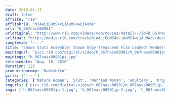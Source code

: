 ```yaml
---
date: 2019-01-13
draft: false
affsite: "r18"
afflinkr18: "NjA4LjEuMS4xLjAuMC4wLjAuMA"
url: "h_067nass00901"
urloriginal: "http://www.r18.com/videos/vod/movies/detail/-/id=h_067nass00901"
urlfinal: "http://media.r18.com/track/NjA4LjEuMS4xLjAuMC4wLjAuMA/videos/vod/movies/detail/-/id=h_067nass00901"
samplevid: "----"
title: "Showa Sluts Assemble! Showa Orgy Treasured Film Leaked! Members Only Adult Orgy! 18 Slutty Mature Housewives 34 People Total"
mainimgurl: "pics.r18.com/digital/video/h_067nass00901/h_067nass00901ps.jpg"
mainimgs: "h_067nass00901ps.jpg"
releasedate: "Aug. 10, 2018"
duration: 129
productioncomp: "Nadeshiko"
girls: ['----']
categories: ['Mature Woman', 'Slut', 'Married Woman', 'Adultery', 'Orgy', 'Amateur', 'Cheating Wife']
imgurls: ['pics.r18.com/digital/video/h_067nass00901/h_067nass00901jp-1.jpg', 'pics.r18.com/digital/video/h_067nass00901/h_067nass00901jp-2.jpg', 'pics.r18.com/digital/video/h_067nass00901/h_067nass00901jp-3.jpg', 'pics.r18.com/digital/video/h_067nass00901/h_067nass00901jp-4.jpg', 'pics.r18.com/digital/video/h_067nass00901/h_067nass00901jp-5.jpg', 'pics.r18.com/digital/video/h_067nass00901/h_067nass00901jp-6.jpg', 'pics.r18.com/digital/video/h_067nass00901/h_067nass00901jp-7.jpg', 'pics.r18.com/digital/video/h_067nass00901/h_067nass00901jp-8.jpg', 'pics.r18.com/digital/video/h_067nass00901/h_067nass00901jp-9.jpg', 'pics.r18.com/digital/video/h_067nass00901/h_067nass00901jp-10.jpg', 'pics.r18.com/digital/video/h_067nass00901/h_067nass00901jp-11.jpg', 'pics.r18.com/digital/video/h_067nass00901/h_067nass00901jp-12.jpg', 'pics.r18.com/digital/video/h_067nass00901/h_067nass00901jp-13.jpg', 'pics.r18.com/digital/video/h_067nass00901/h_067nass00901jp-14.jpg', 'pics.r18.com/digital/video/h_067nass00901/h_067nass00901jp-15.jpg', 'pics.r18.com/digital/video/h_067nass00901/h_067nass00901jp-16.jpg', 'pics.r18.com/digital/video/h_067nass00901/h_067nass00901jp-17.jpg', 'pics.r18.com/digital/video/h_067nass00901/h_067nass00901jp-18.jpg', 'pics.r18.com/digital/video/h_067nass00901/h_067nass00901jp-19.jpg', 'pics.r18.com/digital/video/h_067nass00901/h_067nass00901jp-20.jpg']
imgs: ['h_067nass00901jp-1.jpg', 'h_067nass00901jp-2.jpg', 'h_067nass00901jp-3.jpg', 'h_067nass00901jp-4.jpg', 'h_067nass00901jp-5.jpg', 'h_067nass00901jp-6.jpg', 'h_067nass00901jp-7.jpg', 'h_067nass00901jp-8.jpg', 'h_067nass00901jp-9.jpg', 'h_067nass00901jp-10.jpg', 'h_067nass00901jp-11.jpg', 'h_067nass00901jp-12.jpg', 'h_067nass00901jp-13.jpg', 'h_067nass00901jp-14.jpg', 'h_067nass00901jp-15.jpg', 'h_067nass00901jp-16.jpg', 'h_067nass00901jp-17.jpg', 'h_067nass00901jp-18.jpg', 'h_067nass00901jp-19.jpg', 'h_067nass00901jp-20.jpg']
---
```

